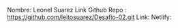 Nombre: Leonel Suarez
Link Github Repo : https://github.com/leitosuarez/Desafio-02.git
Link: Netlify: